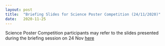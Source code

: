 ```yaml
---
layout: post
title:  "Briefing Slides for Science Poster Competition (24/11/2020)"
date:   2020-11-25
---
```


Science Poster Competition participants may refer to the slides presented during the briefing session on 24 Nov [here](https://docs.google.com/presentation/d/1OIwD70WeMOahs32WGCcbsOlMEIV4aMYEnLgi_zPeBpY/edit?usp=sharing)
